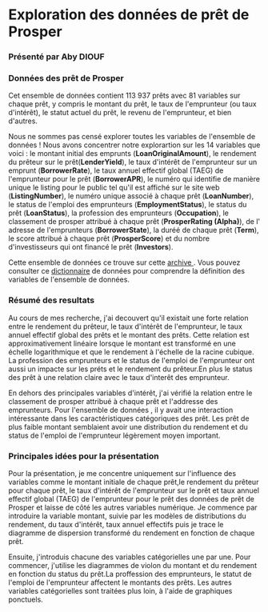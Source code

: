 # Exploration des données de prêt de Prosper

### Présenté par Aby DIOUF


### Données des prêt de Prosper

Cet ensemble de données contient 113 937 prêts avec 81 variables sur chaque prêt, y compris le montant du prêt, le taux de l'emprunteur (ou taux d'intérêt), le statut actuel du prêt, le revenu de l'emprunteur, et bien d'autres.

Nous ne sommes pas censé explorer toutes les variables de l'ensemble de données ! Nous avons concentrer notre explorartion sur les  14 variables que voici : le montant initial des emprunts (**LoanOriginalAmount**), le  rendement du prêteur sur le prêt(**LenderYield**), le taux d'intérêt de l'emprunteur sur un emprunt (**BorrowerRate**), le taux annuel effectif global (TAEG) de l'emprunteur pour le prêt (**BorrowerAPR**), le numéro qui identifie de manière unique le listing pour le public tel qu'il est affiché sur le site web (**ListingNumber**), le numéro unique associé à chaque prêt (**LoanNumber**), le status de l'emploi des emprunteurs (**EmploymentStatus**), le status du prêt (**LoanStatus**), la profession des emprunteurs (**Occupation**), le classement de prosper attribué à chaque prêt (**ProsperRating (Alpha)**), de l' adresse de l'emprunteurs (**BorrowerState**), la duréé de chaque prêt (**Term**), le score attribué à chaque prêt (**ProsperScore**) et du nombre d'investisseurs qui ont financé le prêt (**Investors**).

Cette ensemble de données ce trouve sur cette [archive ](https://www.google.com/url?q=https://s3.amazonaws.com/udacity-hosted-downloads/ud651/prosperLoanData.csv&sa=D&ust=1581581520570000). Vous pouvez consulter ce [dictionnaire](https://www.google.com/url?q=https://docs.google.com/spreadsheet/ccc?key%3D0AllIqIyvWZdadDd5NTlqZ1pBMHlsUjdrOTZHaVBuSlE%26usp%3Dsharing&sa=D&ust=1554486256024000) de données pour comprendre la définition des variables de l'ensemble de données.


### Résumé des resultats

Au cours de mes recherche, j'ai decouvert qu'il existait une forte relation entre le rendement du prêteur, le taux d'intérêt de l'emprunteur, le taux annuel effectif global des prêts et le montant des prêts. Cette relation est approximativement linéaire lorsque le montant est transformé en une échelle logarithmique et que le rendement à l'échelle de la racine cubique. La profession des emprunteurs et le status de l'emploi de l'emprunteur ont aussi un impacte sur les préts et le rendement du prêteur.En plus le status des prêt à une relation claire avec le taux d'interêt des emprunteur.

En dehors des principales variables d'intérêt, j'ai vérifié la relation entre le classement de prosper attribué à chaque prêt et l'addresse des emprunteurs. Pour l'ensemble de données , il y avait une interaction intéressante dans les caractéristiques catégoriques des prêt. Les prêt de plus faible montant semblaient avoir une distribution du rendement et du status de l'emploi de l'emprunteur légèrement moyen important.


### Principales idées pour la présentation

Pour la présentation, je me concentre uniquement sur l'influence des variables comme  le montant initiale de chaque prêt,le rendement du prêteur pour chaque prêt, le taux d'intérêt de l'emprunteur sur le prêt et taux annuel effectif global (TAEG) de l'emprunteur pour le prêt des données de prêt de Prosper et laisse de côté les autres variables numérique. Je commence par introduire la variable montant, suivie par les modèles de distributions du rendement, du taux d'intérêt, taux annuel effectifs puis je trace le diagramme de dispersion transformé du rendement en fonction de chaque prêt.

Ensuite, j'introduis chacune des variables catégorielles une par une. Pour commencer, j'utilise les diagrammes de violon du montant et du rendement en fonction du status du prêt.La proffession des emprunteurs, le statut de l'emploi de l'emprunteur affectent le montants des prêts. Les autres variables catégorielles sont traitées plus loin, à l'aide de graphiques ponctuels.